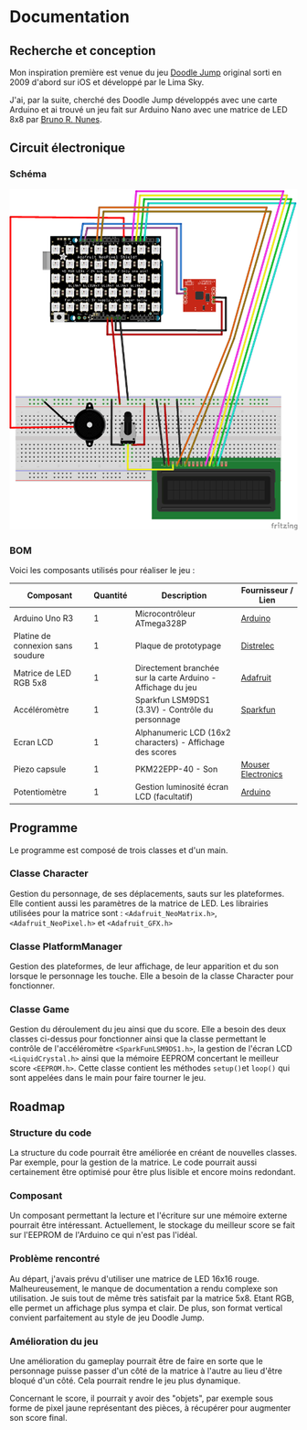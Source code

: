 # Documentation

## Recherche et conception

Mon inspiration première est venue du jeu [Doodle Jump](https://en.wikipedia.org/wiki/Doodle_Jump) original sorti en 2009 d'abord sur iOS et développé par le Lima Sky.

J'ai, par la suite, cherché des Doodle Jump développés avec une carte Arduino et ai trouvé un jeu fait sur Arduino Nano avec une matrice de LED 8x8 par [Bruno R. Nunes](https://github.com/brnunes/Arduino-Doodle-Jump/). 

## Circuit électronique

### Schéma

![Schéma Fritzing](./assets/schematics_bb.png)

### BOM

Voici les composants utilisés pour réaliser le jeu :

| Composant                         | Quantité | Description                                                  | Fournisseur / Lien                                           |
| --------------------------------- | -------- | ------------------------------------------------------------ | ------------------------------------------------------------ |
| Arduino Uno R3                    | 1        | Microcontrôleur ATmega328P                                   | [Arduino](https://store.arduino.cc/products/arduino-uno-rev3) |
| Platine de connexion sans soudure | 1        | Plaque de prototypage                                        | [Distrelec](https://www.distrelec.ch/fr/platine-de-connexion-sans-soudure-830-holes-velleman-vtbb1n/p/30260966?trackQuery=breadboard&pos=5&origPos=19&origPageSize=50&track=true&sid=qk2TEXjtjZ&itemList=search) |
| Matrice de LED RGB 5x8            | 1        | Directement branchée sur la carte Arduino - Affichage du jeu | [Adafruit](https://www.adafruit.com/product/1430)            |
| Accéléromètre                     | 1        | Sparkfun LSM9DS1 (3.3V) - Contrôle du personnage             | [Sparkfun](https://learn.sparkfun.com/tutorials/lsm9ds1-breakout-hookup-guide/all) |
| Ecran LCD                         | 1        | Alphanumeric LCD (16x2 characters) - Affichage des scores    |                                                              |
| Piezo capsule                     | 1        | PKM22EPP-40 - Son                                            | [Mouser Electronics](https://www.mouser.ch/ProductDetail/Murata-Electronics/PKM22EPP-40S1-B0?qs=KKWzfxBboQ3UGya49Xmz0w%3D%3D) |
| Potentiomètre                     | 1        | Gestion luminosité écran LCD (facultatif)                    | [Arduino](https://sensorkit.arduino.cc/sensorkit/module/lessons/lesson/03-the-potentiometer) |

## Programme

Le programme est composé de trois classes et d'un main.

### Classe Character

Gestion du personnage, de ses déplacements, sauts sur les plateformes. Elle contient aussi les paramètres de la matrice de LED. Les librairies utilisées pour la matrice sont : ```<Adafruit_NeoMatrix.h>```, ```<Adafruit_NeoPixel.h>``` et ```<Adafruit_GFX.h>```

### Classe PlatformManager

Gestion des plateformes, de leur affichage, de leur apparition et du son lorsque le personnage les touche. Elle a besoin de la classe Character pour fonctionner.

### Classe Game

Gestion du déroulement du jeu ainsi que du score. Elle a besoin des deux classes ci-dessus pour fonctionner ainsi que la classe permettant le contrôle de l'accéléromètre ```<SparkFunLSM9DS1.h>```, la gestion de l'écran LCD ```<LiquidCrystal.h>```  ainsi que la mémoire EEPROM concertant le meilleur score ```<EEPROM.h>```. Cette classe contient les méthodes ```setup()```et ```loop()``` qui sont appelées dans le main pour faire tourner le jeu.


## Roadmap

### Structure du code

La structure du code pourrait être améliorée en créant de nouvelles classes. Par exemple, pour la gestion de la matrice. Le code pourrait aussi certainement être optimisé pour être plus lisible et encore moins redondant. 

### Composant

Un composant permettant la lecture et l'écriture sur une mémoire externe pourrait être intéressant. Actuellement, le stockage du meilleur score se fait sur l'EEPROM de l'Arduino ce qui n'est pas l'idéal.

### Problème rencontré

Au départ, j'avais prévu d'utiliser une matrice de LED 16x16 rouge. Malheureusement, le manque de documentation a rendu complexe son utilisation. Je suis tout de même très satisfait par la matrice 5x8. Etant RGB, elle permet un affichage plus sympa et clair. De plus, son format vertical convient parfaitement au style de jeu Doodle Jump.

### Amélioration du jeu

Une amélioration du gameplay pourrait être de faire en sorte que le personnage puisse passer d'un côté de la matrice à l'autre au lieu d'être bloqué d'un côté. Cela pourrait rendre le jeu plus dynamique. 

Concernant le score, il pourrait y avoir des "objets", par exemple sous forme de pixel jaune représentant des pièces, à récupérer pour augmenter son score final.

